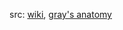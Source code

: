 src: [wiki](https://en.wikipedia.org/wiki/Optic_nerve), [gray's anatomy](https://www.bartleby.com/lit-hub/anatomy-of-the-human-body/5b-the-optic-nerve) 
